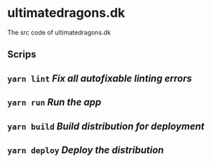 # ultimatedragons.dk
The src code of ultimatedragons.dk

## Scrips

`yarn lint`
*Fix all autofixable linting errors*
-------------------------------------------------------------------------------
`yarn run`
*Run the app*
-------------------------------------------------------------------------------
`yarn build`
*Build distribution for deployment*
-------------------------------------------------------------------------------
`yarn deploy`
*Deploy the distribution*
-------------------------------------------------------------------------------
